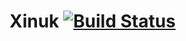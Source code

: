 # Xinuk [![Build Status](https://travis-ci.org/Lukasz1928/xinuk.svg?branch=master)](https://travis-ci.org/Lukasz1928/xinuk)
